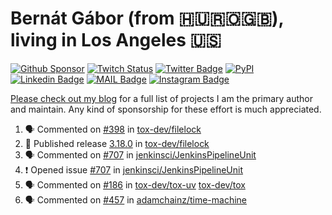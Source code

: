 # Bernát Gábor (from 🇭🇺🇷🇴🇬🇧), living in Los Angeles 🇺🇸

[![Github Sponsor](https://img.shields.io/static/v1?label=Sponsor&message=%E2%9D%A4&logo=GitHub&link=https://github.com/sponsors/gaborbernat&style=flat-square)](https://github.com/sponsors/gaborbernat)
[![Twitch Status](https://img.shields.io/twitch/status/gaborbernat?style=flat-square)](https://www.twitch.tv/gaborbernat)
[![Twitter Badge](https://img.shields.io/badge/-@gjbernat-1ca0f1?style=flat-square&labelColor=1ca0f1&logo=twitter&logoColor=white&link=https://twitter.com/gjbernat)](https://twitter.com/gjbernat)
[![PyPI](https://img.shields.io/badge/-gaborbernat-0073b7?style=flat-square&logo=Python&logoColor=white&link=https://pypi.org/user/gaborbernat/)](https://pypi.org/user/gaborbernat/)
[![Linkedin Badge](https://img.shields.io/badge/-gaborbernat-blue?style=flat-square&logo=Linkedin&logoColor=white&link=https://www.linkedin.com/in/gaborbernat/)](https://www.linkedin.com/in/gaborbernat/)
[![MAIL Badge](https://img.shields.io/badge/-gaborjbernat@gmail.com-c14438?style=flat-square&logo=Gmail&logoColor=white&link=mailto:gaborjbernat@gmail.com)](mailto:gaborjbernat@gmail.com)
[![Instagram Badge](https://img.shields.io/badge/-@gabor__bernat-845EC2?style=flat-square&labelColor=white&logo=Instagram&link=https://instagram.com/gabor_bernat/)](https://instagram.com/gabor_bernat)

[Please check out my blog](https://bernat.tech/about/) for a full list of projects I am the primary author and maintain.
Any kind of sponsorship for these effort is much appreciated.

<!--START_SECTION:activity-->

1. 🗣 Commented on [#398](https://github.com/tox-dev/filelock/pull/398#issuecomment-2723831632) in [tox-dev/filelock](https://github.com/tox-dev/filelock)
2. 🚀 Published release [3.18.0](https://github.com/tox-dev/filelock/releases/tag/3.18.0) in [tox-dev/filelock](https://github.com/tox-dev/filelock)
3. 🗣 Commented on [#707](https://github.com/jenkinsci/JenkinsPipelineUnit/issues/707#issuecomment-2722149236) in [jenkinsci/JenkinsPipelineUnit](https://github.com/jenkinsci/JenkinsPipelineUnit)
4. ❗ Opened issue [#707](https://github.com/jenkinsci/JenkinsPipelineUnit/issues/707) in [jenkinsci/JenkinsPipelineUnit](https://github.com/jenkinsci/JenkinsPipelineUnit)
5. 🗣 Commented on [#186](https://github.com/tox-dev/tox-uv/issues/186#issuecomment-2715587453) in [tox-dev/tox-uv](https://github.com/tox-dev/tox-uv)
   [tox-dev/tox](https://github.com/tox-dev/tox)
5. 🗣 Commented on [#457](https://github.com/adamchainz/time-machine/pull/457#issuecomment-2197730644) in
[adamchainz/time-machine](https://github.com/adamchainz/time-machine)
<!--END_SECTION:activity-->
